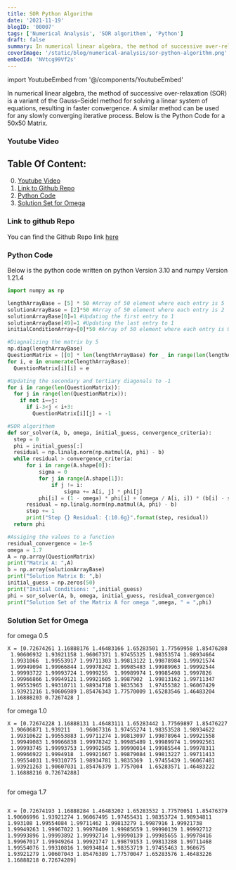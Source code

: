 ```yaml
---
title: SOR Python Algorithm
date: '2021-11-19'
blogID: '00007'
tags: ['Numerical Analysis', 'SOR algorithem', 'Python']
draft: false
summary: In numerical linear algebra, the method of successive over-relaxation (SOR) is a variant of the Gauss–Seidel method for solving a linear system of equations, resulting in faster convergence. A similar method can be used for any slowly converging iterative process. Below is the Python Code for a 50x50 Matrix
coverImage: '/static/blog/numerical-analysis/sor-python-algorithm.png'
embedId: 'NVtcg99Vf2s'
---
```


import YoutubeEmbed from '@/components/YoutubeEmbed'

In numerical linear algebra, the method of successive over-relaxation (SOR) is a variant of the Gauss–Seidel method for solving a linear system of equations, resulting in faster convergence. A similar method can be used for any slowly converging iterative process. Below is the Python Code for a 50x50 Matrix.

### Youtube Video

<YoutubeEmbed embedId="NVtcg99Vf2s" />

## Table Of Content:

0. [Youtube Video](#youtube-video)
1. [Link to Github Repo](#link-to-github-repo)
2. [Python Code](#python-code)
3. [Solution Set for Omega](#solution-set-for-omega)

### Link to github Repo

You can find the Github Repo link [here](https://github.com/HassanAMZ/numerical-analysis/blob/homeowrk001-SOR/SOR.py)

### Python Code

Below is the python code written on python Version 3.10 and numpy Version 1.21.4

```py
import numpy as np

lengthArrayBase = [5] * 50 #Array of 50 element where each entry is 5
solutionArrayBase = [2]*50 #Array of 50 element where each entry is 2
solutionArrayBase[0]=1 #Updating the first entry to 1
solutionArrayBase[49]=1 #Updating the last entry to 1
initialConditionArray=[0]*50 #Array of 50 element where each entry is 0

#Diagnalizing the matrix by 5
np.diag(lengthArrayBase)
QuestionMatrix = [[0] * len(lengthArrayBase) for _ in range(len(lengthArrayBase))]
for i, e in enumerate(lengthArrayBase):
  QuestionMatrix[i][i] = e

#Updating the secondary and tertiary diagonals to -1
for i in range(len(QuestionMatrix)):
  for j in range(len(QuestionMatrix)):
    if not i==j:
      if i-3<j < i+3:
        QuestionMatrix[i][j] = -1

#SOR algorithem
def sor_solver(A, b, omega, initial_guess, convergence_criteria):
  step = 0
  phi = initial_guess[:]
  residual = np.linalg.norm(np.matmul(A, phi) - b)
  while residual > convergence_criteria:
      for i in range(A.shape[0]):
          sigma = 0
          for j in range(A.shape[1]):
              if j != i:
                  sigma += A[i, j] * phi[j]
          phi[i] = (1 - omega) * phi[i] + (omega / A[i, i]) * (b[i] - sigma)
      residual = np.linalg.norm(np.matmul(A, phi) - b)
      step += 1
      print("Step {} Residual: {:10.6g}".format(step, residual))
  return phi

#Assiging the values to a function
residual_convergence = 1e-5
omega = 1.7
A = np.array(QuestionMatrix)
print("Matrix A: ",A)
b = np.array(solutionArrayBase)
print("Solution Matrix B: ",b)
initial_guess = np.zeros(50)
print("Initial Conditions: ",initial_guess)
phi = sor_solver(A, b, omega, initial_guess, residual_convergence)
print("Solution Set of the Matrix A for omega ",omega, " = ",phi)

```

### Solution Set for Omega

for omega 0.5

```
X = [0.72674261 1.16888176 1.46483166 1.65283501 1.77569958 1.85476288
 1.90606932 1.93921158 1.96067371 1.97455325 1.98353574 1.98934664
 1.9931066  1.99553917 1.99711303 1.99813122 1.99878984 1.99921574
 1.99949094 1.99966844 1.99978242 1.99985483 1.99989963 1.99992544
 1.99993722 1.99993724 1.9999255  1.99989974 1.99985498 1.9997826
 1.99966866 1.99949121 1.99921605 1.9987902  1.99813162 1.99711347
 1.99553965 1.99310711 1.98934718 1.9835363  1.97455382 1.96067429
 1.93921216 1.90606989 1.85476343 1.77570009 1.65283546 1.46483204
 1.16888203 0.7267428 ]

```

for omega 1.0

```
X = [0.72674228 1.16888131 1.46483111 1.65283442 1.77569897 1.85476227
 1.90606871 1.939211   1.96067316 1.97455274 1.98353528 1.98934622
 1.99310622 1.99553883 1.99711274 1.99813097 1.99878964 1.99921558
 1.99949083 1.99966838 1.99978242 1.99985489 1.99989974 1.99992561
 1.99993745 1.99993753 1.99992585 1.99990014 1.99985544 1.99978311
 1.99966922 1.9994918  1.99921667 1.99879084 1.99813227 1.99711413
 1.99554031 1.99310775 1.98934781 1.9835369  1.97455439 1.96067481
 1.93921263 1.90607031 1.85476379 1.7757004  1.65283571 1.46483222
 1.16888216 0.72674288]


```

for omega 1.7

```

X = [0.72674193 1.16888284 1.46483202 1.65283532 1.77570051 1.85476379
1.90606996 1.93921274 1.96067495 1.97455431 1.98353724 1.98934811
1.993108 1.99554084 1.99711462 1.99813279 1.9987916 1.99921738
1.99949263 1.99967022 1.99978409 1.99985659 1.99990139 1.99992712
1.99993896 1.99993892 1.99992714 1.99990139 1.99985655 1.99978416
1.99967017 1.99949264 1.99921747 1.99879153 1.99813288 1.99711468
1.99554076 1.99310816 1.98934814 1.98353719 1.97455463 1.960675
1.93921279 1.90607043 1.85476389 1.77570047 1.65283576 1.46483226
1.16888218 0.72674289]

```
